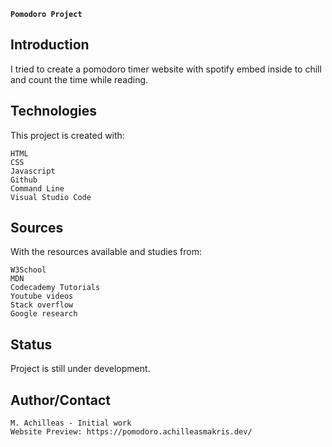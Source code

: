 ﻿**`﻿Pomodoro Project`**


## Introduction

I tried to create a pomodoro timer website with spotify embed inside to chill and count the time while reading.


## Technologies

This project is created with:

    HTML
    CSS
    Javascript
    Github
    Command Line
    Visual Studio Code

## Sources

With the resources available and studies from:

    W3School
    MDN
    Codecademy Tutorials
    Youtube videos
    Stack overflow
    Google research
    

## Status

Project is still under development.

## Author/Contact

    M. Achilleas - Initial work
    Website Preview: https://pomodoro.achilleasmakris.dev/
    
